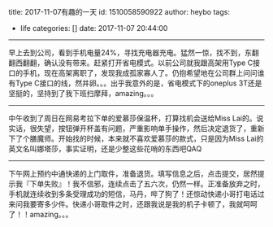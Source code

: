 title: 2017-11-07有趣的一天
id: 1510058590922
author: heybo
tags:
  - life
categories: []
date: 2017-11-07 20:44:00
---
早上去到公司，看到手机电量24%，寻找充电器充电。猛然一惊，找不到，东翻翻西翻翻，确认没有带来。赶紧打开省电模式。以前公司就我跟高架用Type C接口的手机，现在高架离职了，发现我成孤家寡人了。仍抱希望地在公司群上问问谁有Type C接口的线，然并卵。。。出乎我意外的是，省电模式下的oneplus 3T还是坚挺的，坚持到了我下班扫摩拜，amazing。。。
***
中午收到了周日在网易考拉下单的爱慕莎保温杯，打算找机会送给Miss Lai的。说实话，很失望，按钮弹开杯盖有问题，严重影响单手操作，然后决定退货了，重新下了个膳魔师。开始找的时候，本来就不喜欢爱慕莎的款式，只是因为Miss Lai的英文名叫娜塔莎，事实证明，还是少整这些花哨的东西吧QAQ
***
下午网上预约中通快递的上门取件，准备退货。填写信息之后，点击提交，居然提示我『下单失败』！我不信邪，连续点击了五六次，仍然一样。正准备放弃之时，手机就连续收到多条受理成功的短信，马丹，哔了狗了！还惊动快递小哥打电话过来问我要寄多少件。快递小哥取件之时，还跟我说是我的机子卡顿了，我就呵呵了！！amazing。。。